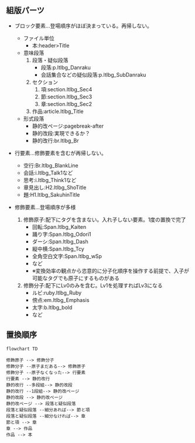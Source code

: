 ## 組版パーツ
- ブロック要素…登場順序がほぼ決まっている。再帰しない。
  - ファイル単位
    - 本:header>Title
  - 意味段落
    1.  段落・疑似段落
        - 段落:p.ltlbg_Danraku
        - 会話集合などの疑似段落:p.ltlbg_SubDanraku
    2.  セクション
        1.  項:section.ltlbg_Sec4
        2.  節:section.ltlbg_Sec3
        3.  章:section.ltlbg_Sec2
    3.  作品:article.ltlbg_Title
  - 形式段落
    - 静的改ページ:pagebreak-after
    - 静的改段:実現できるか？
    - 静的改行:br.ltlbg_Br

- 行要素…修飾要素を含むが再帰しない。
  - 空行:Br.ltlbg_BlankLine
  - 会話:i.ltlbg_Talk1など
  - 思考:i.ltlbg_Think1など
  - 章見出し:H2.ltlbg_ShoTitle
  - 題:H1.ltlbg_SakuhinTitle

- 修飾要素…登場順序が多様
    1. 修飾原子:配下にタグを含まない。入れ子しない要素。1度の置換で完了
       - 回転:Span.ltlbg_Kaiten
       - 踊り字:Span.ltlbg_Odori1
       - ダーシ:Span.ltlbg_Dash
       - 縦中横:Span.ltlbg_Tcy
       - 全角空白文字:Span.ltlbg_wSp
       - など
       - ※変換効率の観点から恣意的に分子化順序を操作する前提で、入子が可能なタグでも原子にするものがある
    2. 修飾分子:配下にLv0のみを含む。Lv1を処理すればLv3になる
       - ルビ:ruby.ltlbg_Ruby
       - 傍点:em.ltlbg_Emphasis
       - 太字:b.ltlbg_bold
       - など

## 置換順序
```mermaid
flowchart TD

修飾原子 --> 修飾分子
修飾分子 --原子まだある--> 修飾原子
修飾分子 --原子なくなった--> 行要素
行要素 --> 静的改行
静的改行 --多段組--> 静的改段
静的改行 --1段組--> 静的改ページ
静的改段 --> 静的改ページ
静的改ページ --> 段落と疑似段落
段落と疑似段落 --細分あれば--> 節と項
段落と疑似段落 --細分なければ--> 章
節と項 --> 章
章 --> 作品
作品 --> 本

```